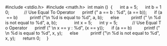 #include <stdio.h>  #include <math.h>  int main ()  {      int a = 5;      int b = 10;            // Use Equal To Operator      printf (" a == b : %d", (a == b));      if (a == b)          printf ("\n %d is equal to %d", a, b);      else          printf (" \n %d is not equal to %d", a, b);              int x = 5;      int y = 5;            // Use Equal To Operator      printf (" \n x == y : %d", (x == y));      if (a == b)          printf (" \n %d is equal to %d", x, y);      else          printf ("\n %d is not equal to %d", x, y);      return 0;     }     
